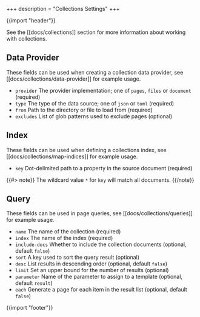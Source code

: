 +++
description = "Collections Settings"
+++

{{import "header"}}

See the [[docs/collections]] section for more information about working with collections.

## Data Provider

These fields can be used when creating a collection data provider, see [[docs/collections/data-provider]] for example usage.

* `provider` The provider implementation; one of `pages`, `files` or `document` (required)
* `type` The type of the data source; one of `json` or `toml` (required)
* `from` Path to the directory or file to load from (required)
* `excludes` List of glob patterns used to exclude pages (optional)

## Index

These fields can be used when defining a collections index, see [[docs/collections/map-indices]] for example usage.

* `key` Dot-delimited path to a property in the source document (required)

{{#> note}}
The wildcard value `*` for `key` will match all documents.
{{/note}}

## Query

These fields can be used in page queries, see [[docs/collections/queries]] for example usage.

* `name` The name of the collection (required)
* `index` The name of the index (required)
* `include-docs` Whether to include the collection documents (optional, default `false`)
* `sort` A key used to sort the query result (optional)
* `desc` List results in descending order (optional, default `false`)
* `limit` Set an upper bound for the number of results (optional)
* `parameter` Name of the parameter to assign to a template (optional, default `result`)
* `each` Generate a page for each item in the result list (optional, default `false`)

{{import "footer"}}
